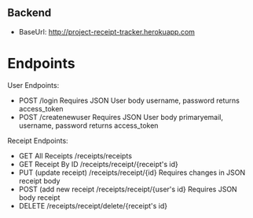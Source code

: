 ## Backend

* BaseUrl: http://project-receipt-tracker.herokuapp.com

# Endpoints

User Endpoints:
* POST /login Requires JSON User body username, password  returns access_token
* POST /createnewuser Requires JSON User body primaryemail, username, password  returns access_token


Receipt Endpoints:
* GET All Receipts /receipts/receipts
* GET Receipt By ID /receipts/receipt/{receipt's id}
* PUT (update receipt) /receipts/receipt/{id}  Requires changes in JSON receipt body
* POST (add new receipt /receipts/receipt/{user's id}  Requires JSON body receipt
* DELETE /receipts/receipt/delete/{receipt's id}
